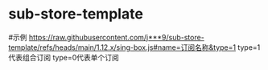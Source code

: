 # sub-store-template
#示例
https://raw.githubusercontent.com/j***9/sub-store-template/refs/heads/main/1.12.x/sing-box.js#name=订阅名称&type=1   type=1代表组合订阅  type=0代表单个订阅
